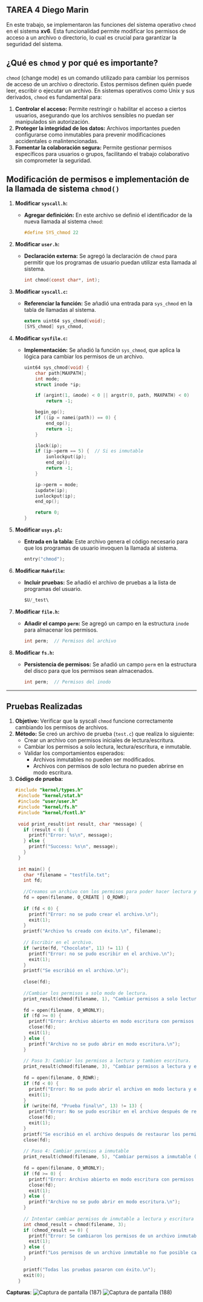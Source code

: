 ## TAREA 4 Diego Marin

En este trabajo, se implementaron las funciones del sistema operativo `chmod` en el sistema **xv6**. Esta funcionalidad permite modificar los permisos de acceso a un archivo o directorio, lo cual es crucial para garantizar la seguridad del sistema.

## ¿Qué es `chmod` y por qué es importante?

`chmod` (change mode) es un comando utilizado para cambiar los permisos de acceso de un archivo o directorio. Estos permisos definen quién puede leer, escribir o ejecutar un archivo. En sistemas operativos como Unix y sus derivados, `chmod` es fundamental para:

1. **Controlar el acceso:** Permite restringir o habilitar el acceso a ciertos usuarios, asegurando que los archivos sensibles no puedan ser manipulados sin autorización.
2. **Proteger la integridad de los datos:** Archivos importantes pueden configurarse como inmutables para prevenir modificaciones accidentales o malintencionadas.
3. **Fomentar la colaboración segura:** Permite gestionar permisos específicos para usuarios o grupos, facilitando el trabajo colaborativo sin comprometer la seguridad.

## Modificación de permisos e implementación de la llamada de sistema `chmod()`

1. **Modificar `syscall.h`:**
   * **Agregar definición:** En este archivo se definió el identificador de la nueva llamada al sistema `chmod`:
     ```c
     #define SYS_chmod 22
     ```

2. **Modificar `user.h`:**
   * **Declaración externa:** Se agregó la declaración de `chmod` para permitir que los programas de usuario puedan utilizar esta llamada al sistema.
     ```c
     int chmod(const char*, int);
     ```

3. **Modificar `syscall.c`:**
   * **Referenciar la función:** Se añadió una entrada para `sys_chmod` en la tabla de llamadas al sistema.
     ```c
     extern uint64 sys_chmod(void);
     [SYS_chmod] sys_chmod,
     ```

4. **Modificar `sysfile.c`:** 
   * **Implementación:** Se añadió la función `sys_chmod`, que aplica la lógica para cambiar los permisos de un archivo.
     ```c
     uint64 sys_chmod(void) {
         char path[MAXPATH];
         int mode;
         struct inode *ip;

         if (argint(1, &mode) < 0 || argstr(0, path, MAXPATH) < 0)
             return -1;

         begin_op();
         if ((ip = namei(path)) == 0) {
             end_op();
             return -1;
         }

         ilock(ip);
         if (ip->perm == 5) {  // Si es inmutable
             iunlockput(ip);
             end_op();
             return -1;
         }

         ip->perm = mode;
         iupdate(ip);
         iunlockput(ip);
         end_op();

         return 0;
     }
     ```

5. **Modificar `usys.pl`:**
   * **Entrada en la tabla:** Este archivo genera el código necesario para que los programas de usuario invoquen la llamada al sistema.
     ```c
     entry("chmod");
     ```

6. **Modificar `Makefile`:**
   * **Incluir pruebas:** Se añadió el archivo de pruebas a la lista de programas del usuario.
     ```c
     $U/_test\
     ```

7. **Modificar `file.h`:**
   * **Añadir el campo `perm`:** Se agregó un campo en la estructura `inode` para almacenar los permisos.
     ```c
     int perm;  // Permisos del archivo
     ```

8. **Modificar `fs.h`:**
   * **Persistencia de permisos:** Se añadió un campo `perm` en la estructura del disco para que los permisos sean almacenados.
     ```c
     int perm;  // Permisos del inodo
     ```

---

## Pruebas Realizadas

1. **Objetivo:** Verificar que la syscall `chmod` funcione correctamente cambiando los permisos de archivos.
2. **Método:** Se creó un archivo de prueba (`test.c`) que realiza lo siguiente:
   - Crear un archivo con permisos iniciales de lectura/escritura.
   - Cambiar los permisos a solo lectura, lectura/escritura, e inmutable.
   - Validar los comportamientos esperados:
     - Archivos inmutables no pueden ser modificados.
     - Archivos con permisos de solo lectura no pueden abrirse en modo escritura.
3. **Código de prueba:**
   ```c
   #include "kernel/types.h"
    #include "kernel/stat.h"
    #include "user/user.h"
    #include "kernel/fs.h"
    #include "kernel/fcntl.h"
    
    void print_result(int result, char *message) {
      if (result < 0) {
        printf("Error: %s\n", message);
      } else {
        printf("Success: %s\n", message);
      }
    }
    
    int main() {
      char *filename = "testfile.txt";
      int fd;
    
      //Creamos un archivo con los permisos para poder hacer lectura y escritura.
      fd = open(filename, O_CREATE | O_RDWR);
      
      if (fd < 0) {
        printf("Error: no se pudo crear el archivo.\n");
        exit(1);
      }
      printf("Archivo %s creado con éxito.\n", filename);
    
      // Escribir en el archivo.
      if (write(fd, "Chocolate", 11) != 11) {
        printf("Error: no se pudo escribir en el archivo.\n");
        exit(1);
      }
      printf("Se escribió en el archivo.\n");
    
      close(fd);
    
      //Cambiar los permisos a solo modo de lectura.
      print_result(chmod(filename, 1), "Cambiar permisos a solo lectura (1)");
    
      fd = open(filename, O_WRONLY);
      if (fd >= 0) {
        printf("Error: Archivo abierto en modo escritura con permisos de solo lectura.\n");
        close(fd);
        exit(1);
      } else {
        printf("Archivo no se pudo abrir en modo escritura.\n");
      }
    
      // Paso 3: Cambiar los permisos a lectura y tambien escritura.
      print_result(chmod(filename, 3), "Cambiar permisos a lectura y escritura (3)");
    
      fd = open(filename, O_RDWR);
      if (fd < 0) {
        printf("Error: No se pudo abrir el archivo en modo lectura y escritura.\n");
        exit(1);
      }
      if (write(fd, "Prueba final\n", 13) != 13) {
        printf("Error: No se pudo escribir en el archivo después de restaurar los permisos.\n");
        close(fd);
        exit(1);
      }
      printf("Se escribió en el archivo después de restaurar los permisos.\n");
      close(fd);
    
      // Paso 4: Cambiar permisos a inmutable
      print_result(chmod(filename, 5), "Cambiar permisos a inmutable (5)");
    
      fd = open(filename, O_WRONLY);
      if (fd >= 0) {
        printf("Error: Archivo abierto en modo escritura con permisos inmutables.\n");
        close(fd);
        exit(1);
      } else {
        printf("Archivo no se pudo abrir en modo escritura.\n");
      }
    
      // Intentar cambiar permisos de inmutable a lectura y escritura (debe fallar).
      int chmod_result = chmod(filename, 3);
      if (chmod_result == 0) {
        printf("Error: Se cambiaron los permisos de un archivo inmutable.\n");
        exit(1);
      } else {
        printf("Los permisos de un archivo inmutable no fue posible cambiarlos.\n");
      }
    
      printf("Todas las pruebas pasaron con éxito.\n");
      exit(0);
    }
    ```
**Capturas**:
   ![Captura de pantalla (187)](https://github.com/Fredyxsen/xv6-riscvz/blob/Diego_Marin_T4/images/Captura%20de%20pantalla%20(187).png)
   ![Captura de pantalla (188)](https://github.com/Fredyxsen/xv6-riscvz/blob/Diego_Marin_T4/images/Captura%20de%20pantalla%20(188).png)
